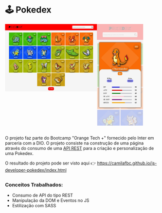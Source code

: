 # 🕹 Pokedex

<div>
  <img width="60%" src="https://github.com/camilafbc/js-developer-pokedex/blob/main/assets/toreadme.jpeg?raw=true" align="left">
  <img width="30%" src="https://github.com/camilafbc/js-developer-pokedex/blob/main/assets/toreadme(01).jpeg?raw=true">
</div>

##

O projeto faz parte do Bootcamp "Orange Tech +" fornecido pelo Inter em parceria com a DIO. O projeto consiste na construção de uma página através do consumo de uma [API REST](https://pokeapi.co/) para a criação e personalização de uma Pokedex.

O resultado do projeto pode ser visto aqui 👉 https://camilafbc.github.io/js-developer-pokedex/index.html

##

### Conceitos Trabalhados:

* Consumo de API do tipo REST
* Manipulação da DOM e Eventos no JS
* Estilização com SASS
